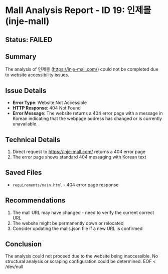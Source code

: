 # Mall Analysis Report - ID 19: 인제몰 (inje-mall)

## Status: FAILED

## Summary
The analysis of 인제몰 (https://inje-mall.com/) could not be completed due to website accessibility issues.

## Issue Details
- **Error Type**: Website Not Accessible
- **HTTP Response**: 404 Not Found
- **Error Message**: The website returns a 404 error page with a message in Korean indicating that the webpage address has changed or is currently unavailable.

## Technical Details
1. Direct request to https://inje-mall.com/ returns a 404 error page
2. The error page shows standard 404 messaging with Korean text

## Saved Files
- `requirements/main.html` - 404 error page response

## Recommendations
1. The mall URL may have changed - need to verify the current correct URL
2. The website might be permanently down or relocated
3. Consider updating the malls.json file if a new URL is confirmed

## Conclusion
The analysis could not proceed due to the website being inaccessible. No structural analysis or scraping configuration could be determined.
EOF < /dev/null
